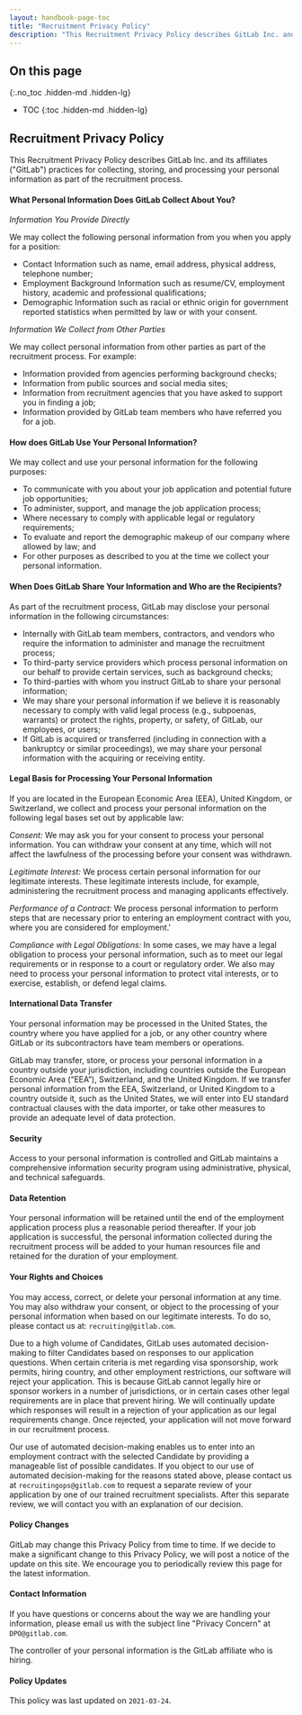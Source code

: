 ```yaml
---
layout: handbook-page-toc
title: "Recruitment Privacy Policy"
description: "This Recruitment Privacy Policy describes GitLab Inc. and its affiliates (GitLab) practices for collecting, storing, and processing your personal information as part of the recruitment process."
---
```


## On this page
{:.no_toc .hidden-md .hidden-lg}

- TOC
{:toc .hidden-md .hidden-lg}

## Recruitment Privacy Policy

This Recruitment Privacy Policy describes GitLab Inc. and its affiliates ("GitLab") practices for collecting, storing, and processing your personal information as part of the recruitment process.

#### What Personal Information Does GitLab Collect About You?

*Information You Provide Directly*

We may collect the following personal information from you when you apply for a position:
* Contact Information such as name, email address, physical address, telephone number;
* Employment Background Information such as resume/CV, employment history, academic and professional qualifications;
* Demographic Information such as racial or ethnic origin for government reported statistics when permitted by law or with your consent.

*Information We Collect from Other Parties*

We may collect personal information from other parties as part of the recruitment process. For example:
* Information provided from agencies performing background checks;
* Information from public sources and social media sites;
* Information from recruitment agencies that you have asked to support you in finding a job;
* Information provided by GitLab team members who have referred you for a job.

#### How does GitLab Use Your Personal Information?

We may collect and use your personal information for the following purposes:
* To communicate with you about your job application and potential future job opportunities;
* To administer, support, and manage the job application process;
* Where necessary to comply with applicable legal or regulatory requirements;
* To evaluate and report the demographic makeup of our company where allowed by law; and
* For other purposes as described to you at the time we collect your personal information.

#### When Does GitLab Share Your Information and Who are the Recipients?

As part of the recruitment process, GitLab may disclose your personal information in the following circumstances:
* Internally with GitLab team members, contractors, and vendors who require the information to administer and manage the recruitment process;
* To third-party service providers which process personal information on our behalf to provide certain services, such as background checks;
* To third-parties with whom you instruct GitLab to share your personal information;
* We may share your personal information if we believe it is reasonably necessary to comply with valid legal process (e.g., subpoenas, warrants) or protect the rights, property, or safety, of GitLab, our employees, or users;
* If GitLab is acquired or transferred (including in connection with a bankruptcy or similar proceedings), we may share your personal information with the acquiring or receiving entity. 

#### Legal Basis for Processing Your Personal Information

If you are located in the European Economic Area (EEA), United Kingdom, or Switzerland, we collect and process your personal information on the following legal bases set out by applicable law:

*Consent:* We may ask you for your consent to process your personal information. You can withdraw your consent at any time, which will not affect the lawfulness of the processing before your consent was withdrawn. 

*Legitimate Interest:* We process certain personal information for our legitimate interests. These legitimate interests include, for example, administering the recruitment process and managing applicants effectively.

*Performance of a Contract:* We process personal information to perform steps that are necessary prior to entering an employment contract with you, where you are considered for employment.'

*Compliance with Legal Obligations:* In some cases, we may have a legal obligation to process your personal information, such as to meet our legal requirements or in response to a court or regulatory order. We also may need to process your personal information to protect vital interests, or to exercise, establish, or defend legal claims.

#### International Data Transfer

Your personal information may be processed in the United States, the country where you have applied for a job, or any other country where GitLab or its subcontractors have team members or operations.

GitLab may transfer, store, or process your personal information in a country outside your jurisdiction, including countries outside the European Economic Area (“EEA”), Switzerland, and the United Kingdom. If we transfer personal information from the EEA, Switzerland, or United Kingdom to a country outside it, such as the United States, we will enter into EU standard contractual clauses with the data importer, or take other measures to provide an adequate level of data protection.

#### Security

Access to your personal information is controlled and GitLab maintains a comprehensive information security program using administrative, physical, and technical safeguards. 

#### Data Retention

Your personal information will be retained until the end of the employment application process plus a reasonable period thereafter. If your job application is successful, the personal information collected during the recruitment process will be added to your human resources file and retained for the duration of your employment.

#### Your Rights and Choices

You may access, correct, or delete your personal information at any time. You may also withdraw your consent, or object to the processing of your personal information when based on our legitimate interests. To do so, please contact us at: `recruiting@gitlab.com`.    

Due to a high volume of Candidates, GitLab uses automated decision-making to filter Candidates based on responses to our application questions.  When certain criteria is met regarding visa sponsorship, work permits, hiring country, and other employment restrictions, our software will reject your application.  This is because GitLab cannot legally hire or sponsor workers in a number of jurisdictions, or in certain cases other legal requirements are in place that prevent hiring. We will continually update which responses will result in a rejection of your application as our legal requirements change.  Once rejected, your application will not move forward in our recruitment process.

Our use of automated decision-making enables us to enter into an employment contract with the selected Candidate by providing a manageable list of possible candidates.  If you object to our use of automated decision-making for the reasons stated above, please contact us at `recruitingops@gitlab.com` to request a separate review of your application by one of our trained recruitment specialists.  After this separate review, we will contact you with an explanation of our decision.

#### Policy Changes

GitLab may change this Privacy Policy from time to time. If we decide to make a significant change to this Privacy Policy, we will post a notice of the update on this site. We encourage you to periodically review this page for the latest information.

#### Contact Information

If you have questions or concerns about the way we are handling your information, please email us with the subject line "Privacy Concern" at `DPO@gitlab.com`.

The controller of your personal information is the GitLab affiliate who is hiring.

#### Policy Updates

This policy was last updated on `2021-03-24`.

